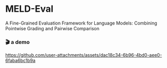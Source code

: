 # MELD-Eval

A Fine-Grained Evaluation Framework for Language Models: Combining Pointwise Grading and Pairwise Comparison


### 🎬 a demo

https://github.com/user-attachments/assets/dac18c34-6b96-4bd0-aee0-6faba6bc1b9a




